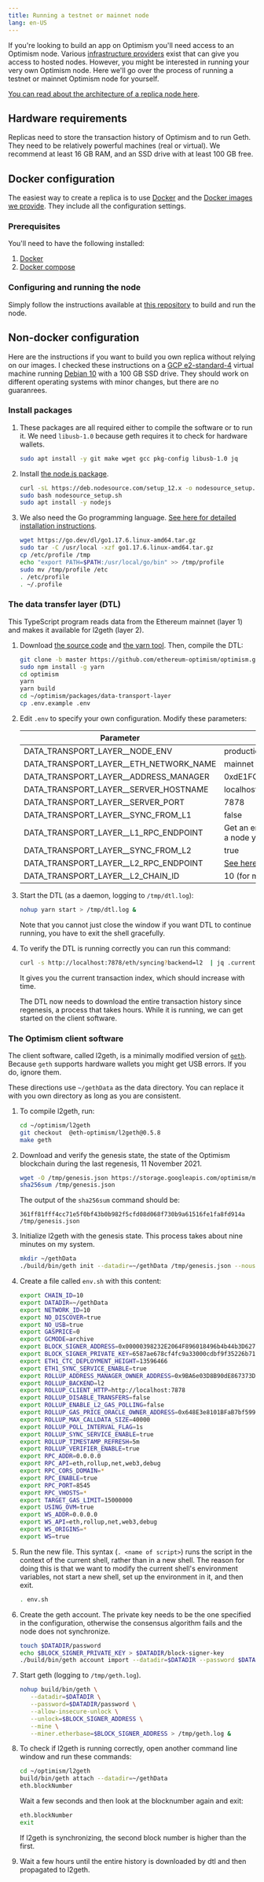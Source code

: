 ```yaml
---
title: Running a testnet or mainnet node
lang: en-US
---
```


If you're looking to build an app on Optimism you'll need access to an Optimism node.
Various [infrastructure providers](https://www.optimism.io/apps/tools) exist that can give you access to hosted nodes.
However, you might be interested in running your very own Optimism node.
Here we'll go over the process of running a testnet or mainnet Optimism node for yourself.

[You can read about the architecture of a replica node here](../../how-optimism-works/#block-execution).

## Hardware requirements

Replicas need to store the transaction history of Optimism and to run Geth. 
They need to be relatively powerful machines (real or virtual). 
We recommend at least 16 GB RAM, and an SSD drive with at least 100 GB free.

## Docker configuration

The easiest way to create a replica is to use [Docker](https://www.docker.com/) and the [Docker images we provide](https://hub.docker.com/u/ethereumoptimism). They include all the configuration settings.

### Prerequisites

You'll need to have the following installed:

1. [Docker](https://www.docker.com/)
1. [Docker compose](https://docs.docker.com/compose/install/)

### Configuring and running the node

Simply follow the instructions available at [this repository](https://github.com/optimisticben/op-replica/) to build and run the node.

## Non-docker configuration

Here are the instructions if you want to build you own replica without relying on our images.
I checked these instructions on a [GCP e2-standard-4](https://cloud.google.com/compute/docs/general-purpose-machines#e2-standard) virtual machine running [Debian 10](https://www.debian.org/News/2021/2021100902) with a 100 GB SSD drive. 
They should work on different operating systems with minor changes, but there are no guaranrees.

### Install packages

1. These packages are all required either to compile the software or to run it. 
    We need `libusb-1.0` because geth requires it to check for hardware wallets.

    ```sh
    sudo apt install -y git make wget gcc pkg-config libusb-1.0 jq
    ```

1. Install [the node.js package](https://nodejs.org/).
    ```sh
    curl -sL https://deb.nodesource.com/setup_12.x -o nodesource_setup.sh
    sudo bash nodesource_setup.sh
    sudo apt install -y nodejs
    ```

1. We also need the Go programming language.
    [See here for detailed installation instructions](https://go.dev/doc/install).

    ```sh
    wget https://go.dev/dl/go1.17.6.linux-amd64.tar.gz
    sudo tar -C /usr/local -xzf go1.17.6.linux-amd64.tar.gz
    cp /etc/profile /tmp
    echo "export PATH=$PATH:/usr/local/go/bin" >> /tmp/profile
    sudo mv /tmp/profile /etc
    . /etc/profile
    . ~/.profile
    ```


### The data transfer layer (DTL)

This TypeScript program reads data from the Ethereum mainnet (layer 1) and makes it available for l2geth (layer 2). 

1. Download [the source code](https://github.com/ethereum-optimism/optimism) and [the yarn tool](https://www.npmjs.com/package/yarn). 
    Then, compile the DTL:

    ```sh
    git clone -b master https://github.com/ethereum-optimism/optimism.git
    sudo npm install -g yarn      
    cd optimism
    yarn
    yarn build
    cd ~/optimism/packages/data-transport-layer
    cp .env.example .env
    ```

1. Edit `.env` to specify your own configuration.
    Modify these parameters:


    | Parameter | Value |
    | --------- | ----- |
    | DATA_TRANSPORT_LAYER__NODE_ENV         | production |
    | DATA_TRANSPORT_LAYER__ETH_NETWORK_NAME | mainnet |    
    | DATA_TRANSPORT_LAYER__ADDRESS_MANAGER  | 0xdE1FCfB0851916CA5101820A69b13a4E276bd81F 
    | DATA_TRANSPORT_LAYER__SERVER_HOSTNAME  | localhost
    | DATA_TRANSPORT_LAYER__SERVER_PORT      | 7878
    | DATA_TRANSPORT_LAYER__SYNC_FROM_L1     | false |    
    | DATA_TRANSPORT_LAYER__L1_RPC_ENDPOINT  | Get an endpoint from [a service provider](https://ethereum.org/en/developers/docs/nodes-and-clients/nodes-as-a-service/) unless you run a node yourself |
    | DATA_TRANSPORT_LAYER__SYNC_FROM_L2     | true |
    | DATA_TRANSPORT_LAYER__L2_RPC_ENDPOINT  | [See here](../../useful-tools/networks/) |
    | DATA_TRANSPORT_LAYER__L2_CHAIN_ID      | 10 (for mainnet) |



1. Start the DTL (as a daemon, logging to `/tmp/dtl.log`):

    ```sh
    nohup yarn start > /tmp/dtl.log &
    ```

    Note that you cannot just close the window if you want DTL to continue running, you have to exit the shell gracefully.

1. To verify the DTL is running correctly you can run this command:

   ```sh
   curl -s http://localhost:7878/eth/syncing?backend=l2  | jq .currentTransactionIndex
   ```

   It gives you the current transaction index, which should increase with time.

    The DTL now needs to download the entire transaction history since regenesis, a process that takes hours.
    While it is running, we can get started on the client software.


### The Optimism client software

The client software, called l2geth, is a minimally modified version of [`geth`](https://geth.ethereum.org/). 
Because `geth` supports hardware wallets you might get USB errors. If you do, ignore them.

These directions use `~/gethData` as the data directory. 
You can replace it with you own directory as long as you are consistent.

1. To compile l2geth, run:

    ```sh
    cd ~/optimism/l2geth
    git checkout  @eth-optimism/l2geth@0.5.8
    make geth
    ```

1. Download and verify the genesis state, the state of the Optimism blockchain during the last regenesis, 11 November 2021. 

   ```sh
   wget -O /tmp/genesis.json https://storage.googleapis.com/optimism/mainnet/genesis-v0.5.0.json
   sha256sum /tmp/genesis.json
   ```

   The output of the `sha256sum` command should be:
   ```
   361ff81fff4cc71e5f0bf43b0b982f5cfd08d068f730b9a61516fe1fa8fd914a  /tmp/genesis.json
   ```

1. Initialize l2geth with the genesis state.
   This process takes about nine minutes on my system.

    ```sh
    mkdir ~/gethData
    ./build/bin/geth init --datadir=~/gethData /tmp/genesis.json --nousb
    ```

1. Create a file called `env.sh` with this content:

    ```sh
    export CHAIN_ID=10
    export DATADIR=~/gethData
    export NETWORK_ID=10
    export NO_DISCOVER=true
    export NO_USB=true
    export GASPRICE=0
    export GCMODE=archive
    export BLOCK_SIGNER_ADDRESS=0x00000398232E2064F896018496b4b44b3D62751F
    export BLOCK_SIGNER_PRIVATE_KEY=6587ae678cf4fc9a33000cdbf9f35226b71dcc6a4684a31203241f9bcfd55d27
    export ETH1_CTC_DEPLOYMENT_HEIGHT=13596466
    export ETH1_SYNC_SERVICE_ENABLE=true
    export ROLLUP_ADDRESS_MANAGER_OWNER_ADDRESS=0x9BA6e03D8B90dE867373Db8cF1A58d2F7F006b3A
    export ROLLUP_BACKEND=l2
    export ROLLUP_CLIENT_HTTP=http://localhost:7878
    export ROLLUP_DISABLE_TRANSFERS=false
    export ROLLUP_ENABLE_L2_GAS_POLLING=false
    export ROLLUP_GAS_PRICE_ORACLE_OWNER_ADDRESS=0x648E3e8101BFaB7bf5997Bd007Fb473786019159
    export ROLLUP_MAX_CALLDATA_SIZE=40000
    export ROLLUP_POLL_INTERVAL_FLAG=1s
    export ROLLUP_SYNC_SERVICE_ENABLE=true
    export ROLLUP_TIMESTAMP_REFRESH=5m
    export ROLLUP_VERIFIER_ENABLE=true
    export RPC_ADDR=0.0.0.0
    export RPC_API=eth,rollup,net,web3,debug
    export RPC_CORS_DOMAIN=*
    export RPC_ENABLE=true
    export RPC_PORT=8545
    export RPC_VHOSTS=*
    export TARGET_GAS_LIMIT=15000000
    export USING_OVM=true
    export WS_ADDR=0.0.0.0
    export WS_API=eth,rollup,net,web3,debug
    export WS_ORIGINS=*
    export WS=true
    ```

1. Run the new file. 
   This syntax (`. <name of script>`) runs the script in the context of the current shell, rather than in a new shell.
   The reason for doing this is that we want to modify the current shell's environment variables, not start a new shell, set up the environment in it, and then exit.

   ```sh
   . env.sh
   ```


1. Create the geth account. 
   The private key needs to be the one specified in the configuration, otherwise the consensus algorithm fails and the node does not synchronize.

    ```sh
    touch $DATADIR/password
    echo $BLOCK_SIGNER_PRIVATE_KEY > $DATADIR/block-signer-key
    ./build/bin/geth account import --datadir=$DATADIR --password $DATADIR/password $DATADIR/block-signer-key
    ```

1. Start geth (logging to `/tmp/geth.log`). 

    ```sh
    nohup build/bin/geth \
       --datadir=$DATADIR \
       --password=$DATADIR/password \
       --allow-insecure-unlock \
       --unlock=$BLOCK_SIGNER_ADDRESS \
       --mine \
       --miner.etherbase=$BLOCK_SIGNER_ADDRESS > /tmp/geth.log &
    ```

1. To check if l2geth is running correctly, open another command line window and run these commands:

   ```sh
   cd ~/optimism/l2geth
   build/bin/geth attach --datadir=~/gethData 
   eth.blockNumber
   ```

   Wait a few seconds and then look at the blocknumber again and exit:

   ```sh
   eth.blockNumber
   exit
   ```
 
   If l2geth is synchronizing, the second block number is higher than the first.

1. Wait a few hours until the entire history is downloaded by dtl and then propagated to l2geth.
